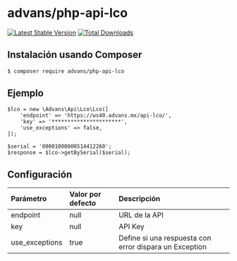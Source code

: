 # advans/php-api-lco

[![Latest Stable Version](https://img.shields.io/packagist/v/advans/php-api-lco?style=flat-square)](https://packagist.org/packages/advans/php-api-lco)
[![Total Downloads](https://img.shields.io/packagist/dt/advans/php-api-lco?style=flat-square)](https://packagist.org/packages/advans/php-api-lco)

## Instalación usando Composer

```sh
$ composer require advans/php-api-lco
```

## Ejemplo

````
$lco = new \Advans\Api\Lco\Lco([
    'endpoint' => 'https://ws40.advans.mx/api-lco/',
    'key' => '**********************',
    'use_exceptions' => false,
]);

$serial = '00001000000514412260';
$response = $lco->getBySerial($serial);
````

## Configuración

| Parámetro | Valor por defecto | Descripción |
| :--- | :--- | :--- |
| endpoint | null | URL de la API |
| key | null | API Key |
| use_exceptions | true | Define si una respuesta con error dispara un Exception

